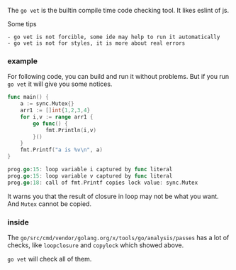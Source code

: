 <!---
tags: go, lint
-->

The `go vet` is the builtin compile time code checking tool. It likes eslint of js.

Some tips

    - go vet is not forcible, some ide may help to run it automatically
    - go vet is not for styles, it is more about real errors

### example
For following code, you can build and run it without problems. But if you run `go vet`
 it will give you some notices.

```go
func main() {
	a := sync.Mutex{}
	arr1 := []int{1,2,3,4}
	for i,v := range arr1 {
		go func() {
			fmt.Println(i,v)
		}()
	}
	fmt.Printf("a is %v\n", a)
}

prog.go:15: loop variable i captured by func literal
prog.go:15: loop variable v captured by func literal
prog.go:18: call of fmt.Printf copies lock value: sync.Mutex
```
It warns you that the result of closure in loop may not be what you want. And `Mutex` 
cannot be copied.

### inside
The `go/src/cmd/vendor/golang.org/x/tools/go/analysis/passes` has a lot of checks, like
 `loopclosure` and `copylock` which showed above.

`go vet` will check all of them.

